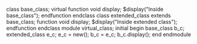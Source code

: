 class base_class;
virtual function void display;
$display("Inside base_class");
endfunction
endclass
class extended_class extends base_class;
function void display;
$display("Inside extended class");
endfunction
endclass
module virtual_class;
initial begin
base_class b_c;
extended_class e_c;
e_c = new();
b_c = e_c;
b_c.display();
end
endmodule
